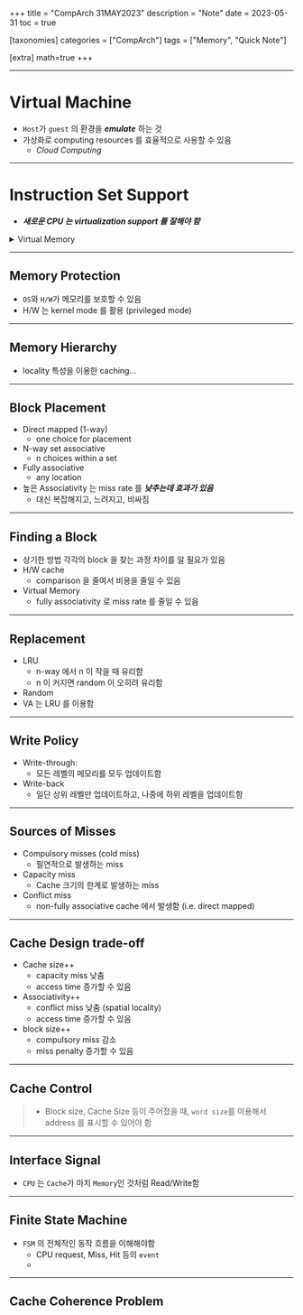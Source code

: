 +++
title = "CompArch 31MAY2023"
description = "Note"
date = 2023-05-31
toc = true

[taxonomies]
categories = ["CompArch"]
tags = ["Memory", "Quick Note"]

[extra]
math=true
+++

---
# Virtual Machine
- `Host`가 `guest` 의 환경을 ***emulate*** 하는 것
- 가상화로 computing resources 를 효율적으로 사용할 수 있음
  - *Cloud Computing*

---
# Instruction Set Support
- <txtred>***새로운 CPU 는 virtualization support 를 잘해야 함***</txtred>

<details>
<summary>Virtual Memory</summary>
---
# Virtual Memory
- `Cache`와 유사
- `Main Memory` 와 `Disk` 간의 관계

---
# Address Translation
- <txtylw>***Virtual Address Space***</txtylw> 의 주소를 <txtylw>***Physical Address***</txtylw> 로 `mapping` 하는 과정
- `VA` 는 `PA` + `Disk (swap space)` 로 관리됨
<br/>
<br/>
- `VA` 의 크기가 $48$-bit 이고, `Page Table`의 크기가 $4$-kb 라고 하면, `Page Offset`은 $12$-bit 가 됨

---
# Page Fault Penalty
- `Disk`로부터 `page`가 fetch 되어야 하기 때문에, I/O 과정에서 ***엄청난*** 패널티가 발생함
- 따라서, `Page Fault Rate`를 줄이는 것이 <txtylw>***매우***</txtylw> 중요함

---
# Page Table
- `Page`가 실제로 어디에 저장되어 있는지를 기억하고 있는 TABLE

---
# *Translation* using page table
- trans(`page table number`) + `page offset`

---
# Replacement and Writes
- `Page Fault Rate` 를 줄이기 위해 사용하는 정책: `LRU`


---
## *Fast Translation* using TLB
- `Tag` 값을 이용함
- `Virtual Address`의 <txtylw>Cache</txtylw> 역할

---
### TLB Miss
- TLB 에는 없고, Page Table 에 있는 경우
- fetch 해오면 됨
<br/>
<br/>
- TLB miss 가 발생했을 떄
  - Memory 에 존재하면, `H/W`가 알아서 fetch 하면 됨
  - Memory 에 없으면, `OS`가 <txtred>page fault handling</txtred> 을 호출
    - `Disk` 에서 page 를 찾음
    - *Replace*
<br/>
<br/>
> - `CPU` Cache >> H/W 에서 다 구현이 됨
> 
> - `VM` 관련된 부분은 OS 가 handling

---
## TLB and Cache Interaction
- `CPU` -> `TLB` -> `PA` -> `Cache` 의 흐름으로 진행됨
- 차선책) `Virtual Cache`를 두는 방법
  - 기존의 `Cache` 는 `Physical Address`를 기준으로 함 (Translation 이 선행됨)
  - `Virtual Address`를 translation 하기 전에 `caching`하는 개념
  - `hit` --> translation X
  - `miss` --> translation 부터 기존의 흐름을 그대로 따라감
  - 그러나, <txtred>Aliasing</txtred> 에서 문제가 발생함
    - *물리적으로 동일한 address 에 대해, 서로 다른 virtual address 가 참조하려는 경우 문제가 발생함*

</details>

---
## Memory Protection
- `OS`와 `H/W`가 메모리를 보호할 수 있음
- H/W 는 kernel mode 를 활용 (privileged mode)

---
## Memory Hierarchy
- locality 특성을 이용한 caching...

---
## Block Placement
- Direct mapped (1-way)
  - one choice for placement
- N-way set associative
  - n choices within a set
- Fully associative
  - any location
- 높은 Associativity 는 miss rate 를 ***낮추는데 효과가 있음***
  - 대신 복잡해지고, 느려지고, 비싸짐

---
## Finding a Block
- 상기한 방법 각각의 block 을 찾는 과정 차이를 알 필요가 있음
- H/W cache
  - comparison 을 줄여서 비용을 줄일 수 있음
- Virtual Memory
  - fully associativity 로 miss rate 를 줄일 수 있음

---
## Replacement
- LRU
  - n-way 에서 n 이 작을 때 유리함
  - n 이 커지면 random 이 오히려 유리함
- Random
- VA 는 LRU 를 이용함

---
## Write Policy
- Write-through: 
  - 모든 레벨의 메모리를 모두 업데이트함
- Write-back
  - 일단 상위 레벨만 업데이트하고, 나중에 하위 레벨을 업데이트함

---
## Sources of Misses
- Compulsory misses (cold miss)
  - 필연적으로 발생하는 miss
- Capacity miss
  - Cache 크기의 한계로 발생하는 miss
- Conflict miss
  - non-fully associative cache 에서 발생함 (i.e. direct mapped)

---
## Cache Design trade-off
- Cache size++
  - capacity miss 낮춤
  - access time 증가할 수 있음
- Associativity++
  - conflict miss 낮춤 (spatial locality)
  - access time 증가할 수 있음
- block size++
  - compulsory miss 감소
  - miss penalty 증가할 수 있음

---
## Cache Control
> - Block size, Cache Size 등이 주어졌을 때, `word size`를 이용해서 address 를 표시할 수 있어야 함

---
## Interface Signal
- `CPU` 는 `Cache`가 마치 `Memory`인 것처럼 <txtylw>Read/Write</txtylw>함

---
## Finite State Machine
- `FSM` 의 전체적인 동작 흐름을 이해해야함
  - CPU request, Miss, Hit 등의 `event`
  - 

---
## Cache Coherence Problem
